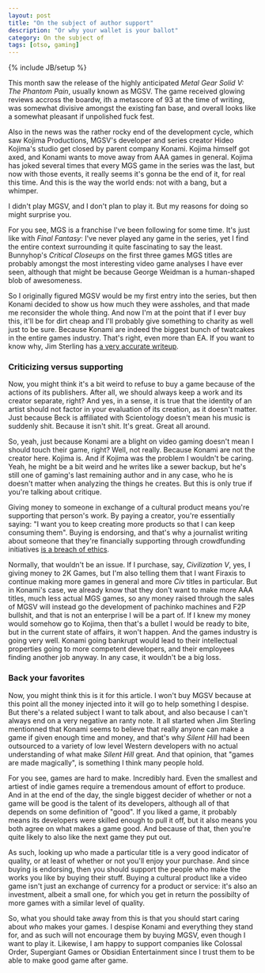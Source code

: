 ```yaml
---
layout: post
title: "On the subject of author support"
description: "Or why your wallet is your ballot"
category: On the subject of
tags: [otso, gaming]
---
```

{% include JB/setup %}

This month saw the release of the highly anticipated _Metal Gear Solid V: The Phantom Pain_, usually known as MGSV. The game received glowing reviews accross the boardw, ith a metascore of 93 at the time of writing, was somewhat divisive amongst the existing fan base, and overall looks like a somewhat pleasant if unpolished fuck fest.

Also in the news was the rather rocky end of the development cycle, which saw Kojima Productions, MGSV's developer and series creator Hideo Kojima's studio get closed by parent company Konami. Kojima himself got axed, and Konami wants to move away from AAA games in general. Kojima has joked several times that every MGS game in the series was the last, but now with those events, it really seems it's gonna be the end of it, for real this time. And this is the way the world ends: not with a bang, but a whimper.

I didn't play MGSV, and I don't plan to play it. But my reasons for doing so might surprise you.

<!-- more -->

For you see, MGS is a franchise I've been following for some time. It's just like with _Final Fantasy_: I've never played any game in the series, yet I find the entire context surrounding it quite fascinating to say the least. Bunnyhop's _Critical Closeups_ on the first three games MGS titles are probably amongst the most interesting video game analyses I have ever seen, although that might be because George Weidman is a human-shaped blob of awesomeness.

So I originally figured MGSV would be my first entry into the series, but then Konami decided to show us how much they were assholes, and that made me reconsider the whole thing. And now I'm at the point that if I ever buy this, it'll be for dirt cheap and I'll probably give something to charity as well just to be sure. Because Konami are indeed the biggest bunch of twatcakes in the entire games industry. That's right, even more than EA. If you want to know why, Jim Sterling has [a very accurate writeup](https://www.youtube.com/watch?v=uphcEJW-MDA).

### Criticizing versus supporting

Now, you might think it's a bit weird to refuse to buy a game because of the actions of its publishers. After all, we should always keep a work and its creator separate, right? And yes, in a sense, it is true that the identity of an artist should not factor in your evaluation of its creation, as it doesn't matter. Just because Beck is affiliated with Scientology doesn't mean his music is suddenly shit. Because it isn't shit. It's great. Great all around.

So, yeah, just because Konami are a blight on video gaming doesn't mean I should touch their game, right? Well, not really. Because Konami are not the creator here. Kojima is. And if Kojima was the problem I wouldn't be caring. Yeah, he might be a bit weird and he writes like a sewer backup, but he's still one of gaming's last remaining author and in any case, who he is doesn't matter when analyzing the things he creates. But this is only true if you're talking about critique.

Giving money to someone in exchange of a cultural product means you're supporting that person's work. By paying a creator, you're essentially saying: "I want you to keep creating more products so that I can keep consuming them". Buying is endorsing, and that's why a journalist writing about someone that they're financially supporting through crowdfunding initiatives [is a breach of ethics](https://www.youtube.com/watch?v=4-7RLxrsJ04&t=4m6s).

Normally, that wouldn't be an issue. If I purchase, say, _Civilization V_, yes, I giving money to 2K Games, but I'm also telling them that I want Firaxis to continue making more games in general and more _Civ_ titles in particular. But in Konami's case, we already know that they don't want to make more AAA titles, much less actual MGS games, so any money raised through the sales of MGSV will instead go the development of pachinko machines and F2P bullshit, and that is not an enterprise I will be a part of. If I knew my money would somehow go to Kojima, then that's a bullet I would be ready to bite, but in the current state of affairs, it won't happen. And the games industry is going very well. Konami going bankrupt would lead to their intellectual properties going to more competent developers, and their employees finding another job anyway. In any case, it wouldn't be a big loss.

### Back your favorites

Now, you might think this is it for this article. I won't buy MGSV because at this point all the money injected into it will go to help something I despise. But there's a related subject I want to talk about, and also because I can't always end on a very negative an ranty note. It all started when Jim Sterling mentionned that Konami seems to believe that really anyone can make a game if given enough time and money, and that's why _Silent Hill_ had been outsourced to a variety of low level Western developers with no actual understanding of what make _Silent Hill_ great. And that opinion, that "games are made magically", is something I think many people hold.

For you see, games are hard to make. Incredibly hard. Even the smallest and artiest of indie games require a tremendous amount of effort to produce. And in at the end of the day, the single biggest decider of whether or not a game will be good is the talent of its developers, although all of that depends on some definition of "good". If you liked a game, it probably means its developers were skilled enough to pull it off, but it also means you both agree on what makes a game good. And because of that, then you're quite likely to also like the next game they put out.

As such, looking up who made a particular title is a very good indicator of quality, or at least of whether or not you'll enjoy your purchase. And since buying is endorsing, then you should support the people who make the works you like by buying their stuff. Buying a cultural product like a video game isn't just an exchange of currency for a product or service: it's also an investment, albeit a small one, for which you get in return the possibilty of more games with a similar level of quality.

So, what you should take away from this is that you should start caring about _who_ makes your games. I despise Konami and everything they stand for, and as such will not encourage them by buying MGSV, even though I want to play it. Likewise, I am happy to support companies like Colossal Order, Supergiant Games or Obsidian Entertainment since I trust them to be able to make good game after game.